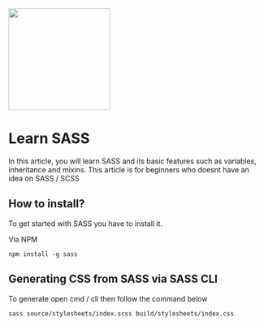 
<img src="https://sass-lang.com/assets/img/logos/logo.svg" width="200" height="200">

# Learn SASS
In this article, you will learn SASS and its basic features such as variables, inheritance and mixins.
This article is for beginners who doesnt have an idea on SASS / SCSS




## How to install?
To get started with SASS you have to install it.

Via NPM

```
npm install -g sass
```



## Generating CSS from SASS via SASS CLI
To generate open cmd / cli then follow the command below
```
sass source/stylesheets/index.scss build/stylesheets/index.css
```


